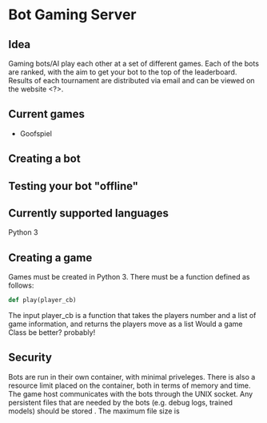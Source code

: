 # Bot Gaming Server
## Idea
Gaming bots/AI play each other at a set of different games. Each of the bots are ranked, with the aim to get your bot to the top of the leaderboard. Results of each tournament are distributed via email and can be viewed on the website <?>.

## Current games
* Goofspiel

## Creating a bot


## Testing your bot "offline"


## Currently supported languages
Python 3

## Creating a game
Games must be created in Python 3. There must be a function defined as follows:
```python
def play(player_cb)
```
The input player_cb is a function that takes the players number and a list of game information, and returns the players move as a list
Would a game Class be better? probably!

## Security
Bots are run in their own container, with minimal priveleges. There is also a resource limit placed on the container, both in terms of memory and time. <?>
The game host communicates with the bots through the UNIX socket. <?>
Any persistent files that are needed by the bots (e.g. debug logs, trained models) should be stored <?>. The maximum file size is <?>


